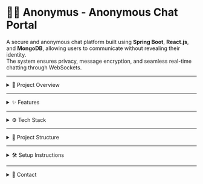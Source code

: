 # 🕵️‍♂️ Anonymus - Anonymous Chat Portal

A secure and anonymous chat platform built using **Spring Boot**, **React.js**, and **MongoDB**, allowing users to communicate without revealing their identity.  
The system ensures privacy, message encryption, and seamless real-time chatting through WebSockets.

---

<details>
<summary>🚀 Project Overview</summary>

The **Anonymus Chat Portal** is designed for users who want to communicate without revealing their personal identity.  
It allows users to join chat sessions, send and receive messages anonymously, and experience a safe communication environment.

This project combines the power of:
- **Spring Boot (Backend)** for REST API, WebSocket, and MongoDB integration.  
- **React.js (Frontend)** for responsive, real-time UI.  
- **MongoDB** for secure message and user data storage.  

</details>

---

<details>
<summary>✨ Features</summary>

✅ User registration and login with email verification (OTP-based).  
✅ Anonymous chat sessions (no usernames displayed in chat).  
✅ Secure message storage using MongoDB.  
✅ WebSocket integration for real-time messaging.  
✅ Environment variable support using `.env` file.  
✅ RESTful API endpoints for chat, users, and sessions.  
✅ CORS enabled for frontend-backend communication.  

</details>

---

<details>
<summary>⚙️ Tech Stack</summary>

**Frontend:** React.js, HTML, CSS, JavaScript  
**Backend:** Spring Boot, Java 17, WebSocket  
**Database:** MongoDB  
**Authentication:** OTP-based Email verification  
**Environment Management:** Dotenv  
**Build Tool:** Maven  

</details>

---

<details>
<summary>📁 Project Structure</summary>

### 🗂️ Root Folder

```bash
Anonymus/
├── Backend/
├── Frontend/
└── README.md
Backend
Backend/
├── src/
│   ├── main/
│   │   ├── java/com/Anonymus_Backend/
│   │   │   ├── controller/      # REST Controllers
│   │   │   ├── model/           # Entity classes
│   │   │   ├── service/         # Business logic
│   │   │   ├── repository/      # MongoDB Repositories
│   │   │   ├── config/          # Config files (CORS, EnvConfig, WebSocket)
│   │   │   └── BackendApplication.java  # Spring Boot main file
│   │   └── resources/
│   │       ├── application.properties
│   │       ├── static/
│   │       └── templates/
│   └── test/
└── pom.xml

Frontend
Frontend/
├── src/
│   ├── components/   # React components
│   ├── pages/        # UI pages (Login, Chat, Home)
│   ├── services/     # API services
│   ├── App.js        # Main routing logic
│   └── index.js      # Entry point
├── public/
│   ├── index.html
│   └── favicon.ico
└── package.json
```
</details>

---

<details>
  <summary>🛠️ Setup Instructions</summary>

  ### Clone the repository
  ```bash
  git clone https://github.com/yegireddypavan/Anonymus.git
  cd Anonymus
```
  ### Setup Backend
  ```bash
  cd Backend
# Add your environment variables in .env
# Example .env file for Anonymus Project

MONGODB_URI=your_mongodb_connection_string
MONGODB_DATABASE=anonymus_chat
GOOGLE_CLIENT_ID=your_google_client_id
GOOGLE_CLIENT_SECRET=your_google_client_secret

FRONTEND_URL=http://localhost:5173


mvn spring-boot:run
```
 ### Setup Frontend
 ```bash
cd Frontend
npm install
npm start
# Add your environment variables in .env
VITE_BASE_URL=http://localhost:8080
```
### Access the App

Frontend: http://localhost:3000

Backend: http://localhost:8080

</details>

---
<details>
<summary>📧 Contact</summary>

**Authors:**  
Pavan Yegireddy  
Ashok Bavireddy  

**Email:**  
📩 [pavany3712@gmail.com](mailto:pavany3712@gmail.com)  
📩 [ashubavireddy2015@gmail.com](mailto:ashubavireddy2015@gmail.com)  

**GitHub:**  
🔗 [github.com/yegireddypavan](https://github.com/yegireddypavan)
🔗 [github.com/yegireddypavan](https://github.com/notashock)

</details>
